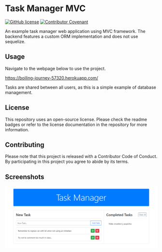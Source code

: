# Task Manager MVC

[![GitHub license](https://img.shields.io/github/license/PeterBaker644/Task-Manager)](https://github.com/PeterBaker644/Task-Manager/blob/master/LICENSE) [![Contributor Covenant](https://img.shields.io/badge/Contributor%20Covenant-v2.0%20adopted-ff69b4.svg)](https://www.contributor-covenant.org/version/2/0/code_of_conduct/code_of_conduct.md)

An example task manager web application using MVC framework. The backend features a custom ORM implementation and does not use sequelize.

## Usage

Navigate to the webpage below to use the project. 

https://boiling-journey-57320.herokuapp.com/

Tasks are shared between all users, as this is a simple example of database management.

## License

This repository uses an open-source license. Please check the readme badges or refer to the license documentation in the repository for more information.

## Contributing

Please note that this project is released with a Contributor Code of Conduct. By participating in this project you agree to abide by its terms.

## Screenshots

![Screenshot of the webpage](https://raw.githubusercontent.com/PeterBaker644/Task-Manager/master/screenshots/screenshot-1.png)
